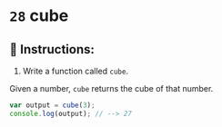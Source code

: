 # `28` cube

## 📝 Instructions:

1. Write a function called `cube`.

Given a number, `cube` returns the cube of that number.

```Javascript
var output = cube(3);
console.log(output); // --> 27
```